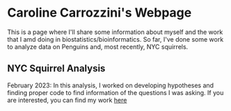 # Caroline Carrozzini's Webpage

This is a page where I'll share some information about myself and the work that I amd doing in biostatistics/bioinformatics. So far, I've done some work to analyze data on Penguins and, most recently, NYC squirrels.

## NYC Squirrel Analysis 
February 2023: In this analysis, I worked on developing hypotheses and finding proper code to find information of the questions I was asking. If you are interested, you can find my work [here](https://github.com/carolinecarrozzini/BioStatisticsAnalysis/blob/main/PalmerPenguinsAnalysis.html)
